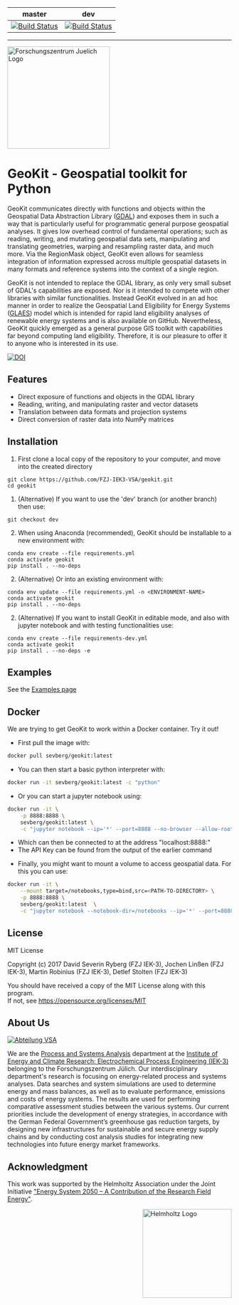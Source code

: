 ﻿|                                                          master                                                           |                                                          dev                                                           |
| :-----------------------------------------------------------------------------------------------------------------------: | :--------------------------------------------------------------------------------------------------------------------: |
| [![Build Status](https://travis-ci.com/FZJ-IEK3-VSA/geokit.svg?branch=master)](https://travis-ci.com/FZJ-IEK3-VSA/geokit) | [![Build Status](https://travis-ci.com/FZJ-IEK3-VSA/geokit.svg?branch=dev)](https://travis-ci.com/FZJ-IEK3-VSA/geokit) |

---

<a href="https://www.fz-juelich.de/iek/iek-3/EN/Home/home_node.html"><img src="http://www.fz-juelich.de/SharedDocs/Bilder/IBG/IBG-3/DE/Plant-soil-atmosphere%20exchange%20processes/INPLAMINT%20(BONARES)/Bild3.jpg?__blob=poster" alt="Forschungszentrum Juelich Logo" width="230px"></a>

# GeoKit - **Geo**spatial tool**kit** for Python

GeoKit communicates directly with functions and objects within the Geospatial Data Abstraction Library (<a href="www.gdal.org">GDAL</a>) and exposes them in such a way that is particularly useful for programmatic general purpose geospatial analyses.
It gives low overhead control of fundamental operations; such as reading, writing, and mutating geospatial data sets, manipulating and translating geometries, warping and resampling raster data, and much more.
Via the RegionMask object, GeoKit even allows for seamless integration of information expressed across multiple geospatial datasets in many formats and reference systems into the context of a single region.

GeoKit is not intended to replace the GDAL library, as only very small subset of GDAL's capabilities are exposed. Nor is it intended to compete with other libraries with similar functionalities.
Instead GeoKit evolved in an ad hoc manner in order to realize the Geospatial Land Eligibility for Energy Systems (<a href="https://github.com/FZJ-IEK3-VSA/glaes">GLAES</a>) model which is intended for rapid land eligibility analyses of renewable energy systems and is also available on GitHub.
Nevertheless, GeoKit quickly emerged as a general purpose GIS toolkit with capabilities far beyond computing land eligibility.
Therefore, it is our pleasure to offer it to anyone who is interested in its use.

[![DOI](https://zenodo.org/badge/114900977.svg)](https://zenodo.org/badge/latestdoi/114900977)

## Features

- Direct exposure of functions and objects in the GDAL library
- Reading, writing, and manipulating raster and vector datasets
- Translation between data formats and projection systems
- Direct conversion of raster data into NumPy matrices

## Installation

1. First clone a local copy of the repository to your computer, and move into the created directory

```
git clone https://github.com/FZJ-IEK3-VSA/geokit.git
cd geokit
```

1. (Alternative) If you want to use the 'dev' branch (or another branch) then use:

```
git checkout dev
```

2. When using Anaconda (recommended), GeoKit should be installable to a new environment with:

```
conda env create --file requirements.yml
conda activate geokit
pip install . --no-deps
```

2. (Alternative) Or into an existing environment with:

```
conda env update --file requirements.yml -n <ENVIRONMENT-NAME>
conda activate geokit
pip install . --no-deps
```

2. (Alternative) If you want to install GeoKit in editable mode, and also with jupyter notebook and with testing functionalities use:

```
conda env create --file requirements-dev.yml
conda activate geokit
pip install . --no-deps -e
```

## Examples

See the [Examples page](Examples/)

## Docker

We are trying to get GeoKit to work within a Docker container. Try it out!

- First pull the image with:

```bash
docker pull sevberg/geokit:latest
```

- You can then start a basic python interpreter with:

```bash
docker run -it sevberg/geokit:latest -c "python"
```

- Or you can start a jupyter notebook using:

```bash
docker run -it \
    -p 8888:8888 \
    sevberg/geokit:latest \
    -c "jupyter notebook --ip='*' --port=8888 --no-browser --allow-root"
```

- Which can then be connected to at the address "localhost:8888:<API-KEY>"
- The API Key can be found from the output of the earlier command

* Finally, you might want to mount a volume to access geospatial data. For this you can use:

```bash
docker run -it \
    --mount target=/notebooks,type=bind,src=<PATH-TO-DIRECTORY> \
    -p 8888:8888 \
    sevberg/geokit:latest  \
    -c "jupyter notebook --notebook-dir=/notebooks --ip='*' --port=8888 --no-browser --allow-root"
```

## License

MIT License

Copyright (c) 2017 David Severin Ryberg (FZJ IEK-3), Jochen Linßen (FZJ IEK-3), Martin Robinius (FZJ IEK-3), Detlef Stolten (FZJ IEK-3)

You should have received a copy of the MIT License along with this program.  
If not, see <https://opensource.org/licenses/MIT>

## About Us

<a href="https://www.fz-juelich.de/iek/iek-3/EN/Home/home_node.html"><img src="http://fz-juelich.de/SharedDocs/Bilder/IEK/IEK-3/Abteilungen2015/VSA_DepartmentPicture_2017.jpg?__blob=normal" alt="Abteilung VSA"></a>

We are the [Process and Systems Analysis](http://www.fz-juelich.de/iek/iek-3/EN/Forschung/_Process-and-System-Analysis/_node.html) department at the [Institute of Energy and Climate Research: Electrochemical Process Engineering (IEK-3)](http://www.fz-juelich.de/iek/iek-3/EN/Home/home_node.html) belonging to the Forschungszentrum Jülich. Our interdisciplinary department's research is focusing on energy-related process and systems analyses. Data searches and system simulations are used to determine energy and mass balances, as well as to evaluate performance, emissions and costs of energy systems. The results are used for performing comparative assessment studies between the various systems. Our current priorities include the development of energy strategies, in accordance with the German Federal Government’s greenhouse gas reduction targets, by designing new infrastructures for sustainable and secure energy supply chains and by conducting cost analysis studies for integrating new technologies into future energy market frameworks.

## Acknowledgment

This work was supported by the Helmholtz Association under the Joint Initiative ["Energy System 2050 – A Contribution of the Research Field Energy"](https://www.helmholtz.de/en/research/energy/energy_system_2050/).

<a href="https://www.helmholtz.de/en/"><img src="https://www.helmholtz.de/fileadmin/user_upload/05_aktuelles/Marke_Design/logos/HG_LOGO_S_ENG_RGB.jpg" alt="Helmholtz Logo" width="200px" style="float:right"></a>
